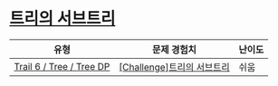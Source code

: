 # [트리의 서브트리](https://www.codetree.ai/trails/complete/curated-cards/challenge-subtree-of-tree)

|유형|문제 경험치|난이도|
|---|---|---|
|[Trail 6 / Tree / Tree DP](https://www.codetree.ai/trail-info/intermediate-high/)|[[Challenge]트리의 서브트리](https://www.codetree.ai/trails/complete/curated-cards/challenge-subtree-of-tree/)|쉬움|


